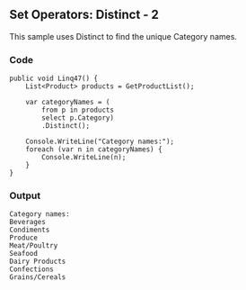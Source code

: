 ## Set Operators: Distinct - 2 ##

This sample uses Distinct to find the unique Category names.

### Code ###

```
public void Linq47() {
    List<Product> products = GetProductList();
    
    var categoryNames = (
        from p in products
        select p.Category)
        .Distinct();
                                         
    Console.WriteLine("Category names:");
    foreach (var n in categoryNames) {
        Console.WriteLine(n);
    }
}

```

### Output ###

```
Category names:
Beverages
Condiments
Produce
Meat/Poultry
Seafood
Dairy Products
Confections
Grains/Cereals
```
